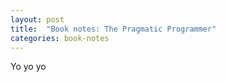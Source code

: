 ```yaml
---
layout: post
title:  "Book notes: The Pragmatic Programmer"
categories: book-notes
---
```


Yo yo yo
